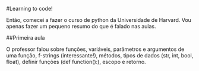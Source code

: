#Learning to code!

Então, comecei a fazer o curso de python da Universidade de Harvard. Vou apenas fazer um pequeno resumo do que é falado nas aulas.

##Primeira aula

O professor falou sobre funções, variáveis, parâmetros e argumentos de uma função, f-strings (interessante!), métodos, tipos de dados (str, int, bool, float), definir funções (def function():), escopo e retorno.
